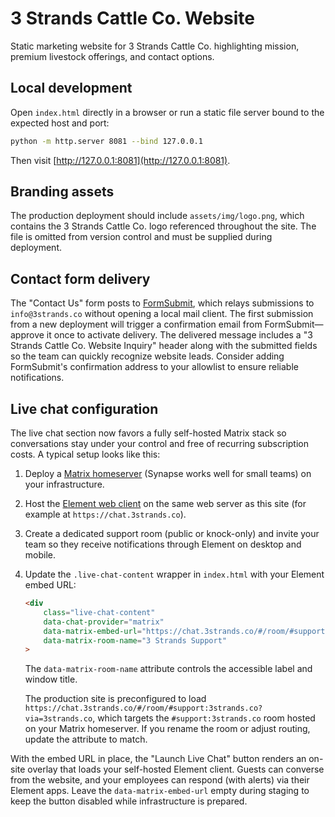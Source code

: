 # 3 Strands Cattle Co. Website

Static marketing website for 3 Strands Cattle Co. highlighting mission, premium livestock offerings, and contact options.

## Local development

Open `index.html` directly in a browser or run a static file server bound to the expected host and port:

```bash
python -m http.server 8081 --bind 127.0.0.1
```

Then visit [http://127.0.0.1:8081](http://127.0.0.1:8081).

## Branding assets

The production deployment should include `assets/img/logo.png`, which contains the 3 Strands Cattle Co. logo referenced throughout the site. The file is omitted from version control and must be supplied during deployment.

## Contact form delivery

The "Contact Us" form posts to [FormSubmit](https://formsubmit.co), which relays submissions to `info@3strands.co` without opening a local mail client. The first submission from a new deployment will trigger a confirmation email from FormSubmit—approve it once to activate delivery. The delivered message includes a "3 Strands Cattle Co. Website Inquiry" header along with the submitted fields so the team can quickly recognize website leads. Consider adding FormSubmit's confirmation address to your allowlist to ensure reliable notifications.

## Live chat configuration

The live chat section now favors a fully self-hosted Matrix stack so conversations stay under your control and free of recurring subscription costs. A typical setup looks like this:

1. Deploy a [Matrix homeserver](https://matrix.org/docs/projects/server/synapse/) (Synapse works well for small teams) on your infrastructure.
2. Host the [Element web client](https://github.com/vector-im/element-web) on the same web server as this site (for example at `https://chat.3strands.co`).
3. Create a dedicated support room (public or knock-only) and invite your team so they receive notifications through Element on desktop and mobile.
4. Update the `.live-chat-content` wrapper in `index.html` with your Element embed URL:

   ```html
   <div
       class="live-chat-content"
       data-chat-provider="matrix"
       data-matrix-embed-url="https://chat.3strands.co/#/room/#support:3strands.co?via=3strands.co"
       data-matrix-room-name="3 Strands Support"
   >
   ```

   The `data-matrix-room-name` attribute controls the accessible label and window title.

   The production site is preconfigured to load `https://chat.3strands.co/#/room/#support:3strands.co?via=3strands.co`, which targets the `#support:3strands.co` room hosted on your Matrix homeserver. If you rename the room or adjust routing, update the attribute to match.

With the embed URL in place, the "Launch Live Chat" button renders an on-site overlay that loads your self-hosted Element client. Guests can converse from the website, and your employees can respond (with alerts) via their Element apps. Leave the `data-matrix-embed-url` empty during staging to keep the button disabled while infrastructure is prepared.
